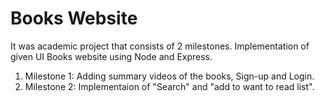 # Books Website
 It was academic project that consists of 2 milestones. Implementation of given UI Books website using Node and Express.

 1. Milestone 1: Adding summary videos of the books, Sign-up and Login.
 2. Milestone 2: Implementaion of "Search" and "add to want to read list".
